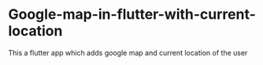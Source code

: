 # Google-map-in-flutter-with-current-location
This a flutter app which adds google map and current location of the user
